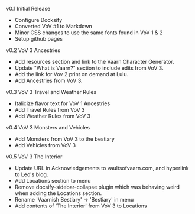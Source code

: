 v0.1 Initial Release  
- Configure Docksify
- Converted VoV #1 to Markdown
- Minor CSS changes to use the same fonts found in VoV 1 & 2
- Setup github pages

v0.2 VoV 3 Ancestries  
- Add resources section and link to the Vaarn Character Generator.
- Update "What is Vaarn?" section to include edits from VoV 3.
- Add the link for Vov 2 print on demand at Lulu.
- Add Ancestries from VoV 3.

v0.3 VoV 3 Travel and Weather Rules  
- Italicize flavor text for VoV 1 Ancestries
- Add Travel Rules from VoV 3
- Add Weather Rules from VoV 3

v0.4 VoV 3 Monsters and Vehicles  
- Add Monsters from VoV 3 to the bestiary
- Add Vehicles from VoV 3

v0.5 VoV 3 The Interior  
- Update URL in Acknowledgements to vaultsofvaarn.com, and hyperlink to Leo's blog.
- Add Locations section to menu
- Remove docsify-sidebar-collapse plugin which was behaving weird when adding the Locations section.
- Rename 'Vaarnish Bestiary' -> 'Bestiary' in menu
- Add contents of 'The Interior' from VoV 3 to Locations
